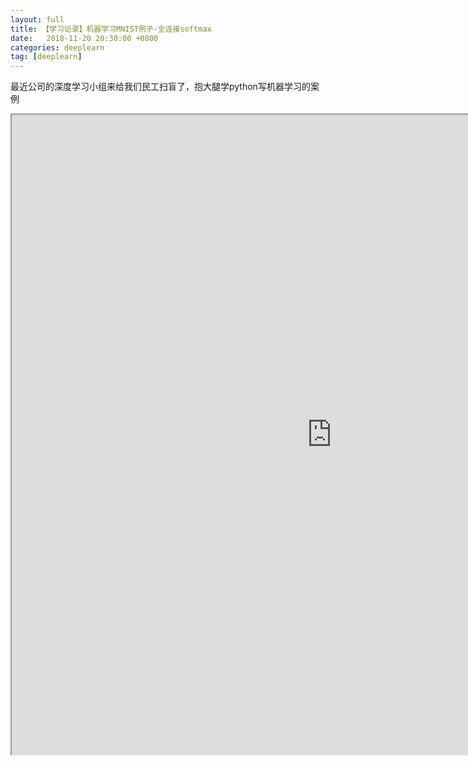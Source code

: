 ```yaml
---
layout: full
title: 【学习记录】机器学习MNIST例子-全连接softmax
date:   2018-11-20 20:30:00 +0800
categories: deeplearn
tag: [deeplearn]
---
```


最近公司的深度学习小组来给我们民工扫盲了，抱大腿学python写机器学习的案例

<iframe src="https://nbviewer.jupyter.org/github/lightfish-zhang/deeplearn-expirence/blob/master/01-first/mnist_linear.ipynb" width="1024" height="1024"></iframe>
